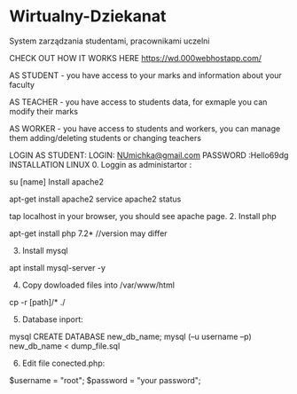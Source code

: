 # Wirtualny-Dziekanat
System zarządzania studentami, pracownikami uczelni


CHECK OUT HOW IT WORKS HERE https://wd.000webhostapp.com/

AS STUDENT - you have access to your marks and information about your faculty

AS TEACHER - you have access to students data, for exmaple you can modify their marks

AS WORKER - you have access to students and workers, you can manage them adding/deleting students or changing teachers

LOGIN AS STUDENT:
LOGIN: NUmichka@gmail.com PASSWORD :Hello69dg
INSTALLATION LINUX
0. Loggin as administartor :

su [name]
Install apache2

apt-get install apache2
service apache2 status

tap localhost in your browser, you should see apache page.
2. Install php

apt-get install php 7.2* //version may differ

3. Install mysql

apt install mysql-server -y

4. Copy dowloaded files into /var/www/html

cp -r [path]/* ./

5. Database inport:

mysql
CREATE DATABASE new_db_name;
mysql (–u username –p) new_db_name < dump_file.sql

6. Edit file conected.php:

$username = "root";
$password = "your password";
